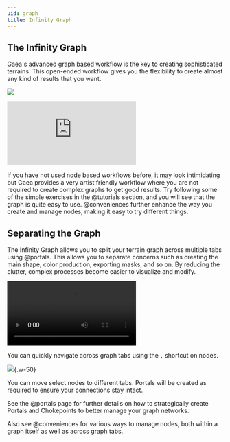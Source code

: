 ```yaml
---
uid: graph
title: Infinity Graph
---
```


## The Infinity Graph

Gaea's advanced graph based workflow is the key to creating sophisticated terrains. This open-ended workflow gives you the flexibility to create almost any kind of results that you want.

![](/images/ui/infinity-graph.png)

<div class="embed-responsive embed-responsive-16by9">
<iframe class="embed-responsive-item" src="https://www.youtube-nocookie.com/embed/1A1xXfTlKqM" frameborder="0" allow="accelerometer; autoplay; encrypted-media; gyroscope; picture-in-picture" allowfullscreen></iframe>
</div>


If you have not used node based workflows before, it may look intimidating but Gaea provides a very artist friendly workflow where you are not required to create complex graphs to get good results. Try following some of the simple exercises in the @tutorials section, and you will see that the graph is quite easy to use. @conveniences further enhance the way you create and manage nodes, making it easy to try different things.

## Separating the Graph

The Infinity Graph allows you to split your terrain graph across multiple tabs using @portals. This allows you to separate concerns such as creating the main shape, color production, exporting masks, and so on. By reducing the clutter, complex processes become easier to visualize and modify.

<video controls><source src="/mp4/cnv-navigate.mp4" type="video/mp4"></video>

You can quickly navigate across graph tabs using the `,` shortcut on nodes.

![](/images/ui/graph-menu.png){.w-50}

You can move select nodes to different tabs. Portals will be created as required to ensure your connections stay intact.

See the @portals page for further details on how to strategically create Portals and Chokepoints to better manage your graph networks.

Also see @conveniences for various ways to manage nodes, both within a graph itself as well as across graph tabs.